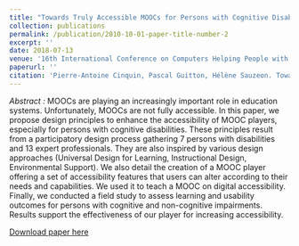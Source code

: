 ```yaml
---
title: "Towards Truly Accessible MOOCs for Persons with Cognitive Disabilities: Design and Field Assessment"
collection: publications
permalink: /publication/2010-10-01-paper-title-number-2
excerpt: ''
date: 2018-07-13
venue: '16th International Conference on Computers Helping People with Special Needs (ICCHP 2018)'
paperurl: ''
citation: 'Pierre-Antoine Cinquin, Pascal Guitton, Hélène Sauzeon. Towards Truly Accessible MOOCs for Persons with Cognitive Disabilities: Design and Field Assessment. ICCHP 2018 - 16th International Conference on Computers Helping People with Special Needs, Jul 2018, Linz, Austria.'
---
```

*Abstract :* 
MOOCs are playing an increasingly important role in education systems. Unfortunately, MOOCs are not fully accessible. In this paper, we propose design principles to enhance the accessibility of MOOC players, especially for persons with cognitive disabilities. These
principles result from a participatory design process gathering 7 persons with disabilities and 13 expert professionals. They are also inspired by various design approaches (Universal Design for Learning, Instructional Design, Environmental Support). We also
detail the creation of a MOOC player offering a set of accessibility features that users can alter according to their needs and capabilities. We used it to teach a MOOC on digital accessibility. Finally, we conducted a field study to assess learning and usability outcomes for persons with cognitive and non-cognitive impairments. Results support the effectiveness of our player for increasing accessibility.

[Download paper here](https://hal.inria.fr/hal-01761462/file/icchp_HAL_final.pdf)
